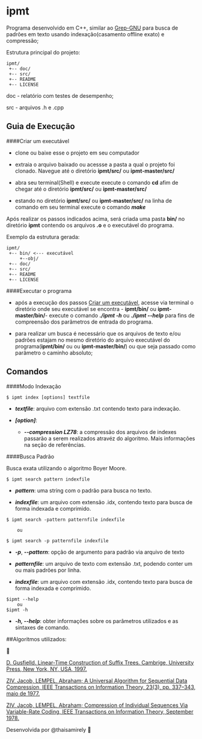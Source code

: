 # ipmt 

Programa desenvolvido em C++, similar ao [Grep-GNU](https://www.gnu.org/software/grep/) para busca de padrões em texto usando indexação(casamento offline exato) e compressão;

Estrutura principal do projeto:

```
ipmt/
 +-- doc/
 +-- src/
 +-- README
 +-- LICENSE
 ```

 doc -  relatório com testes de desempenho;
 
 src - arquivos .h e .cpp


## Guia de Execução

####Criar um executável

- clone ou baixe esse o projeto em seu computador

- extraia o arquivo baixado ou acessse a pasta a qual o projeto foi clonado. Navegue até o diretório **ipmt/src/** ou **ipmt-master/src/**

- abra seu terminal(Shell) e execute execute o comando **cd** afim de chegar até o diretório **ipmt/src/** ou **ipmt-master/src/**

- estando no diretório **ipmt/src/** ou **ipmt-master/src/** na linha de comando em seu terminal execute o comando ***make***

Após realizar os passos indicados acima, será criada uma pasta **bin/** no diretório **ipmt** contendo os arquivos **.o** e o executável do programa.

Exemplo da estrutura gerada:
```
ipmt/
 +-- bin/ <--- executável
     +--obj/
 +-- doc/
 +-- src/
 +-- README
 +-- LICENSE
 ```

####Executar o programa

- após a execução dos passos [Criar um executável](https://github.com/lab-experiments/ipmt/#criar-um-executável), acesse via terminal o diretório onde seu executável se encontra - **ipmt/bin/** ou **ipmt-master/bin/**- execute o comando ***./ipmt -h*** ou ***./ipmt --help*** para fins de compreensão dos parâmetros de entrada do programa.

- para realizar um busca é necessário que os arquivos  de texto e/ou padrões estajam no mesmo diretório do arquivo executável do programa(**ipmt/bin/** ou ou **ipmt-master/bin/**) ou que seja passado como parâmetro o caminho absoluto;


## Comandos

####Modo Indexação

```
$ ipmt index [options] textfile

```
-  ***textfile***: arquivo com extensão .txt contendo texto para indexação. 

- ***[option]***:
  - ***--compression LZ78***: a compressão dos arquivos de indexes passarão a serem realizados atravéz do algoritmo. Mais informações na seção de referências.

####Busca Padrão

Busca exata utilizando o algoritmo Boyer Moore.

```
$ ipmt search pattern indexfile

```

-  ***pattern***: uma string com o padrão para busca no texto.

-  ***indexfile***: um arquivo com extensão .idx, contendo texto para busca de forma indexada e comprimido.


```
$ ipmt search -pattern patternfile indexfile

    ou

$ ipmt search -p patternfile indexfile
```
-   ***-p***, ***--pattern***: opção de argumento para padrão via arquivo de texto

-   ***patternfile***: um arquivo de texto com extensão .txt, podendo conter um ou mais padrões por linha.


-  ***indexfile***: um arquivo com extensão .idx, contendo texto para busca de forma indexada e comprimido.

```
$ipmt --help
    ou
$ipmt -h
```
- ***-h, --help***: obter informações sobre os parâmetros utilizados e as sintaxes de comando.



##Algoritmos utilizados:

:construction:

[D. Gusfielld. Linear-Time Construction of Suffix Trees. Cambrige, University Press, New York, NY, USA, 1997.](http://web.stanford.edu/~mjkay/gusfield.pdf)

[ZIV, Jacob, LEMPEL, Abraham; A Universal Algorithm for Sequential Data Compression, IEEE Transactions on Information Theory, 23(3), pp. 337–343, maio de 1977.](http://www.cs.duke.edu/courses/spring03/cps296.5/papers/ziv_lempel_1977_universal_algorithm.pdf)

[ZIV, Jacob, LEMPEL, Abraham; Compression of Individual Sequences Via Variable-Rate Coding, IEEE Transactions on Information Theory, September 1978.](http://www.cs.duke.edu/courses/spring03/cps296.5/papers/ziv_lempel_1978_variable-rate.pdf)


Desenvolvida por @thaisamirely :raising_hand:
